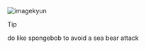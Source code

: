 ![imagekyun](https://github.com/chloethesis/chloethesis/assets/156493057/49e0aa7c-daa7-419e-9104-a24e4adec163)
> [!TIP]
> do like spongebob to avoid a sea bear attack 
